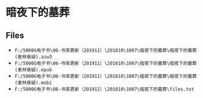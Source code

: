 # 暗夜下的墓葬

## Files

- `F:/5000G电子书\06-书库更新（201911）\201810\1007\暗夜下的墓葬\暗夜下的墓葬 (麦林悬疑).azw3`
- `F:/5000G电子书\06-书库更新（201911）\201810\1007\暗夜下的墓葬\暗夜下的墓葬 (麦林悬疑).epub`
- `F:/5000G电子书\06-书库更新（201911）\201810\1007\暗夜下的墓葬\暗夜下的墓葬 (麦林悬疑).mobi`
- `F:/5000G电子书\06-书库更新（201911）\201810\1007\暗夜下的墓葬\files.txt`
